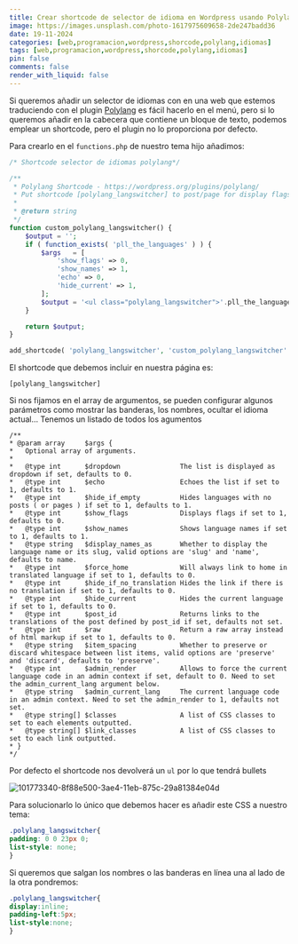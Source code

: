 ```yaml
---
title: Crear shortcode de selector de idioma en Wordpress usando Polylang para la traducción
image: https://images.unsplash.com/photo-1617975609658-2de247badd36
date: 19-11-2024
categories: [web,programacion,wordpress,shorcode,polylang,idiomas]
tags: [web,programacion,wordpress,shorcode,polylang,idiomas]
pin: false
comments: false
render_with_liquid: false
---
```


Si queremos añadir un selector de idiomas con en una web que estemos traduciendo con el plugin [Polylang](https://polylang.pro/)
es fácil hacerlo en el menú, pero si lo queremos añadir en la cabecera que contiene un bloque de texto, podemos emplear
un shortcode, pero el plugin no lo proporciona por defecto.

Para crearlo en el `functions.php` de nuestro tema hijo añadimos:

```php
/* Shortcode selector de idiomas polylang*/

/**
 * Polylang Shortcode - https://wordpress.org/plugins/polylang/
 * Put shortcode [polylang_langswitcher] to post/page for display flags
 *
 * @return string
 */
function custom_polylang_langswitcher() {
	$output = '';
	if ( function_exists( 'pll_the_languages' ) ) {
		$args   = [
			'show_flags' => 0,
			'show_names' => 1,
			'echo' => 0,
			'hide_current' => 1,
		];
		$output = '<ul class="polylang_langswitcher">'.pll_the_languages( $args ). '</ul>';
	}

	return $output;
}

add_shortcode( 'polylang_langswitcher', 'custom_polylang_langswitcher' );
```

El shortcode que debemos incluir en nuestra página es:
```
[polylang_langswitcher]
```

Si nos fijamos en el array de argumentos, se pueden configurar algunos parámetros como mostrar las banderas, los nombres,
ocultar el idioma actual... Tenemos un listado de todos los agumentos

```
/**
* @param array     $args {
*   Optional array of arguments.
*
*   @type int      $dropdown               The list is displayed as dropdown if set, defaults to 0.
*   @type int      $echo                   Echoes the list if set to 1, defaults to 1.
*   @type int      $hide_if_empty          Hides languages with no posts ( or pages ) if set to 1, defaults to 1.
*   @type int      $show_flags             Displays flags if set to 1, defaults to 0.
*   @type int      $show_names             Shows language names if set to 1, defaults to 1.
*   @type string   $display_names_as       Whether to display the language name or its slug, valid options are 'slug' and 'name', defaults to name.
*   @type int      $force_home             Will always link to home in translated language if set to 1, defaults to 0.
*   @type int      $hide_if_no_translation Hides the link if there is no translation if set to 1, defaults to 0.
*   @type int      $hide_current           Hides the current language if set to 1, defaults to 0.
*   @type int      $post_id                Returns links to the translations of the post defined by post_id if set, defaults not set.
*   @type int      $raw                    Return a raw array instead of html markup if set to 1, defaults to 0.
*   @type string   $item_spacing           Whether to preserve or discard whitespace between list items, valid options are 'preserve' and 'discard', defaults to 'preserve'.
*   @type int      $admin_render           Allows to force the current language code in an admin context if set, default to 0. Need to set the admin_current_lang argument below.
*   @type string   $admin_current_lang     The current language code in an admin context. Need to set the admin_render to 1, defaults not set.
*   @type string[] $classes                A list of CSS classes to set to each elements outputted.
*   @type string[] $link_classes           A list of CSS classes to set to each link outputted.
* }
*/
```

Por defecto el shortcode nos devolverá un `ul` por lo que tendrá bullets

![101773340-8f88e500-3ae4-11eb-875c-29a81384e04d](https://github.com/user-attachments/assets/7c6dc3cf-6a2b-4bd8-a9d1-99e61f6b0a35)

Para solucionarlo lo único que debemos hacer es añadir este CSS a nuestro tema:

```css
.polylang_langswitcher{
padding: 0 0 23px 0;
list-style: none;
}
```

Si queremos que salgan los nombres o las banderas en línea una al lado de la otra pondremos:

```css
.polylang_langswitcher{
display:inline;
padding-left:5px;
list-style:none;
}
```
